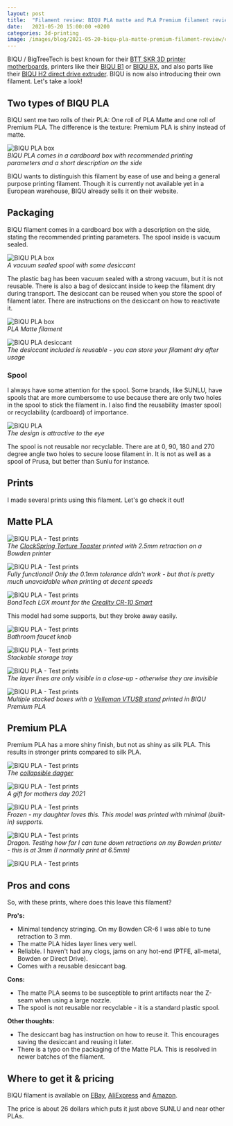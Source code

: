 ```yaml
---
layout: post
title:  "Filament review: BIQU PLA matte and PLA Premium filament review - The first filament production from BIQU"
date:   2021-05-20 15:00:00 +0200
categories: 3d-printing
image: /images/blog/2021-05-20-biqu-pla-matte-premium-filament-review/cover.jpg
---
```


BIQU / BigTreeTech is best known for their [BTT SKR 3D printer motherboards](/blog/2021/01/24/bigtreetrech-skr-cr6-review), printers like their [BIQU B1](/blog/2020/10/18/biqu-b1-review) or [BIQU BX](https://www.biqu.equipment/collections/3d-printer), and also parts like their [BIQU H2 direct drive extruder](/blog/2021/02/08/biqu-h2-direct-drive-extruder-review-no-compromises). BIQU is now also introducing their own filament. Let's take a look!

## Two types of BIQU PLA

<style scoped>
  img + p, img + em {
    clear: both;
    display: block;
  }
</style>

BIQU sent me two rolls of their PLA: One roll of PLA Matte and one roll of Premium PLA. The difference is the texture: Premium PLA is shiny instead of matte.

![BIQU PLA box](/images/blog/2021-05-20-biqu-pla-matte-premium-filament-review/cover.jpg)
*BIQU PLA comes in a cardboard box with recommended printing parameters and a short description on the side*

BIQU wants to distinguish this filament by ease of use and being a general purpose printing filament. Though it is currently not available yet in a European warehouse, BIQU already sells it on their website.

## Packaging

BIQU filament comes in a cardboard box with a description on the side, stating the recommended printing parameters. The spool inside is vacuum sealed.

![BIQU PLA box](/images/blog/2021-05-20-biqu-pla-matte-premium-filament-review/inside.jpg)
*A vacuum sealed spool with some desiccant*

 The plastic bag has been vacuum sealed with a strong vacuum, but it is not reusable. There is also a bag of desiccant inside to keep the filament dry during transport. The desiccant can be reused when you store the spool of filament later. There are instructions on the desiccant on how to reactivate it. 

![BIQU PLA box](/images/blog/2021-05-20-biqu-pla-matte-premium-filament-review/roll.jpg)
*PLA Matte filament*

![BIQU PLA desiccant](/images/blog/2021-05-20-biqu-pla-matte-premium-filament-review/desiccant.jpg)
*The desiccant included is reusable - you can store your filament dry after usage*

### Spool

I always have some attention for the spool. Some brands, like SUNLU, have spools that are more cumbersome to use because there are only two holes in the spool to stick the filament in. I also find the reusability (master spool) or recyclability (cardboard) of importance.

![BIQU PLA](/images/blog/2021-05-20-biqu-pla-matte-premium-filament-review/roll2.jpg)
*The design is attractive to the eye*

The spool is not reusable nor recyclable. There are at 0, 90, 180 and 270 degree angle two holes to secure loose filament in. It is not as well as a spool of Prusa, but better than Sunlu for instance.

## Prints

I made several prints using this filament. Let's go check it out!

## Matte PLA

![BIQU PLA - Test prints](/images/blog/2021-05-20-biqu-pla-matte-premium-filament-review/torture-toaster1.jpg)
*The [ClockSpring Torture Toaster](https://www.thingiverse.com/thing:4803370) printed with 2.5mm retraction on a Bowden printer*

![BIQU PLA - Test prints](/images/blog/2021-05-20-biqu-pla-matte-premium-filament-review/torture-toaster2.jpg)
*Fully functional! Only the 0.1mm tolerance didn't work - but that is pretty much unavoidable when printing at decent speeds*

![BIQU PLA - Test prints](/images/blog/2021-05-20-biqu-pla-matte-premium-filament-review/dd-cr10-smart.jpg)
*BondTech LGX mount for the [Creality CR-10 Smart](https://www.thingiverse.com/thing:4851078)*

This model had some supports, but they broke away easily.

![BIQU PLA - Test prints](/images/blog/2021-05-20-biqu-pla-matte-premium-filament-review/faucet.jpg)
*Bathroom faucet knob*

![BIQU PLA - Test prints](/images/blog/2021-05-20-biqu-pla-matte-premium-filament-review/tray1.jpg)
*Stackable storage tray*

![BIQU PLA - Test prints](/images/blog/2021-05-20-biqu-pla-matte-premium-filament-review/tray2.jpg)
*The layer lines are only visible in a close-up - otherwise they are invisible*

![BIQU PLA - Test prints](/images/blog/2021-05-20-biqu-pla-matte-premium-filament-review/stacked-box.jpg)
*Multiple stacked boxes with a [Velleman VTUSB stand](https://www.thingiverse.com/thing:4857727) printed in BIQU Premium PLA*

## Premium PLA

Premium PLA has a more shiny finish, but not as shiny as silk PLA. This results in stronger prints compared to silk PLA.

![BIQU PLA - Test prints](/images/blog/2021-05-20-biqu-pla-matte-premium-filament-review/dagger.jpg)
*The [collapsible dagger](https://www.thingiverse.com/thing:3704389)*

![BIQU PLA - Test prints](/images/blog/2021-05-20-biqu-pla-matte-premium-filament-review/motherday.jpg)
*A gift for mothers day 2021*

![BIQU PLA - Test prints](/images/blog/2021-05-20-biqu-pla-matte-premium-filament-review/frozen1.jpg)
*Frozen - my daughter loves this. This model was printed with minimal (built-in) supports.*

![BIQU PLA - Test prints](/images/blog/2021-05-20-biqu-pla-matte-premium-filament-review/dragon1.jpg)
*Dragon. Testing how far I can tune down retractions on my Bowden printer - this is at 3mm (I normally print at 6.5mm)*

![BIQU PLA - Test prints](/images/blog/2021-05-20-biqu-pla-matte-premium-filament-review/deer.jpg)

## Pros and cons

So, with these prints, where does this leave this filament?

**Pro's:**

- Minimal tendency stringing. On my Bowden CR-6 I was able to tune retraction to 3 mm.
- The matte PLA hides layer lines very well.
- Reliable. I haven't had any clogs, jams on any hot-end (PTFE, all-metal, Bowden or Direct Drive).
- Comes with a reusable desiccant bag.

**Cons:**

- The matte PLA seems to be susceptible to print artifacts near the Z-seam when using a large nozzle.
- The spool is not reusable nor recyclable - it is a standard plastic spool.

**Other thoughts:**

- The desiccant bag has instruction on how to reuse it. This encourages saving the desiccant and reusing it later. 
- There is a typo on the packaging of the Matte PLA. This is resolved in newer batches of the filament.


## Where to get it & pricing

BIQU filament is available on [EBay](https://www.ebay.com/itm/274820309571), [AliExpress](https://www.aliexpress.com/item/1005002762055559.html?spm=a2g0o.store_pc_newArrival.8148356.17.63a07da2lA9Utz) and [Amazon](https://www.amazon.com/dp/B092HPYDZ4?ref=myi_title_dp).

The price is about 26 dollars which puts it just above SUNLU and near other PLAs.